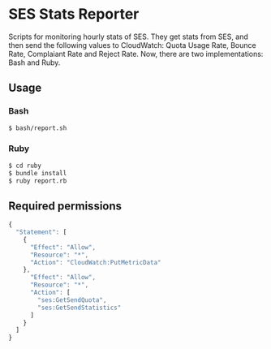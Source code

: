 # SES Stats Reporter

Scripts for monitoring hourly stats of SES. They get stats from SES, and then send the following values to CloudWatch: Quota Usage Rate, Bounce Rate, Complaiant Rate and Reject Rate. Now, there are two implementations: Bash and Ruby.

## Usage

### Bash

```sh
$ bash/report.sh
```

### Ruby

```sh
$ cd ruby
$ bundle install
$ ruby report.rb
```

## Required permissions

```js
{
  "Statement": [
    {
      "Effect": "Allow",
      "Resource": "*",
      "Action": "CloudWatch:PutMetricData"
    },
      "Effect": "Allow",
      "Resource": "*",
      "Action": [
        "ses:GetSendQuota",
        "ses:GetSendStatistics"
      ]
    }
  ]
}
```
